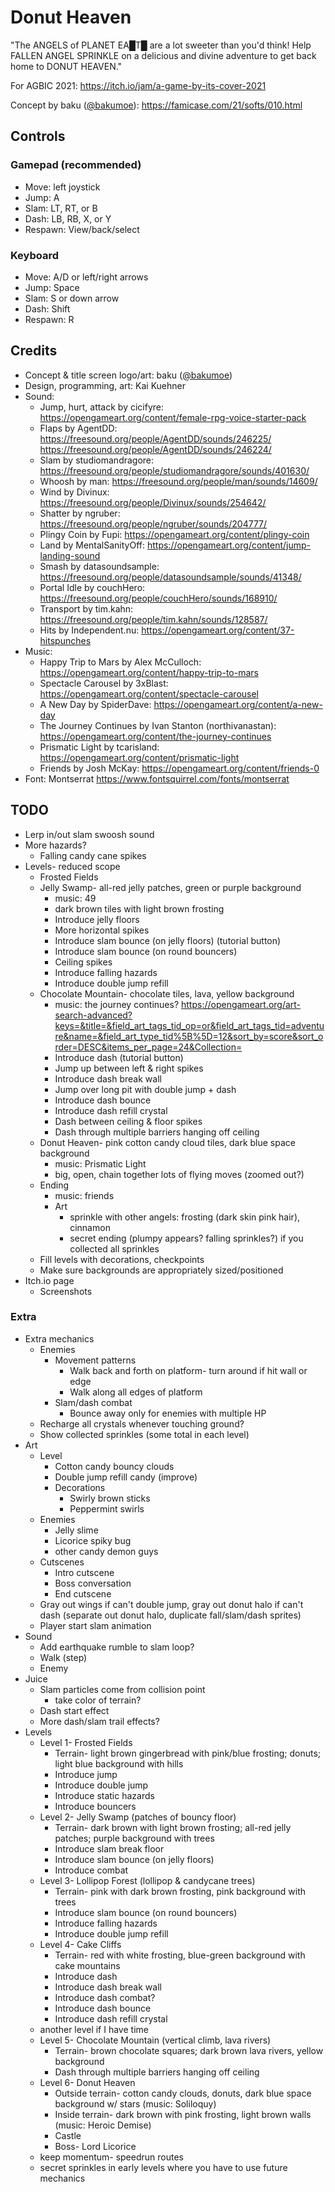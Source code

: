 # Donut Heaven

"The ANGELS of PLANET EA█T█ are a lot sweeter than you'd think! Help FALLEN ANGEL SPRINKLE on a delicious and divine adventure to get back home to DONUT HEAVEN."

For AGBIC 2021: https://itch.io/jam/a-game-by-its-cover-2021

Concept by baku ([@bakumoe](https://twitter.com/bakumoe)): https://famicase.com/21/softs/010.html

## Controls

### Gamepad (recommended)

- Move: left joystick
- Jump: A
- Slam: LT, RT, or B
- Dash: LB, RB, X, or Y
- Respawn: View/back/select

### Keyboard

- Move: A/D or left/right arrows
- Jump: Space
- Slam: S or down arrow
- Dash: Shift
- Respawn: R

## Credits

- Concept & title screen logo/art: baku ([@bakumoe](https://twitter.com/bakumoe))
- Design, programming, art: Kai Kuehner
- Sound:
	- Jump, hurt, attack by cicifyre: https://opengameart.org/content/female-rpg-voice-starter-pack
	- Flaps by AgentDD: https://freesound.org/people/AgentDD/sounds/246225/ https://freesound.org/people/AgentDD/sounds/246224/
	- Slam by studiomandragore: https://freesound.org/people/studiomandragore/sounds/401630/
	- Whoosh by man: https://freesound.org/people/man/sounds/14609/
	- Wind by Divinux: https://freesound.org/people/Divinux/sounds/254642/
	- Shatter by ngruber: https://freesound.org/people/ngruber/sounds/204777/
	- Plingy Coin by Fupi: https://opengameart.org/content/plingy-coin
	- Land by MentalSanityOff: https://opengameart.org/content/jump-landing-sound
	- Smash by datasoundsample: https://freesound.org/people/datasoundsample/sounds/41348/
	- Portal Idle by couchHero: https://freesound.org/people/couchHero/sounds/168910/
	- Transport by tim.kahn: https://freesound.org/people/tim.kahn/sounds/128587/
	- Hits by Independent.nu: https://opengameart.org/content/37-hitspunches
- Music:
	- Happy Trip to Mars by Alex McCulloch: https://opengameart.org/content/happy-trip-to-mars
	- Spectacle Carousel by 3xBlast: https://opengameart.org/content/spectacle-carousel
	- A New Day by SpiderDave: https://opengameart.org/content/a-new-day
	- The Journey Continues by Ivan Stanton (northivanastan): https://opengameart.org/content/the-journey-continues
	- Prismatic Light by tcarisland: https://opengameart.org/content/prismatic-light
	- Friends by Josh McKay: https://opengameart.org/content/friends-0
- Font: Montserrat https://www.fontsquirrel.com/fonts/montserrat

## TODO

- Lerp in/out slam swoosh sound
- More hazards?
	- Falling candy cane spikes
- Levels- reduced scope
	- Frosted Fields
	- Jelly Swamp- all-red jelly patches, green or purple background
		- music: 49
		- dark brown tiles with light brown frosting
		- Introduce jelly floors
		- More horizontal spikes
		- Introduce slam bounce (on jelly floors) (tutorial button)
		- Introduce slam bounce (on round bouncers)
		- Ceiling spikes
		- Introduce falling hazards
		- Introduce double jump refill
	- Chocolate Mountain- chocolate tiles, lava, yellow background
		- music: the journey continues? https://opengameart.org/art-search-advanced?keys=&title=&field_art_tags_tid_op=or&field_art_tags_tid=adventure&name=&field_art_type_tid%5B%5D=12&sort_by=score&sort_order=DESC&items_per_page=24&Collection=
		- Introduce dash (tutorial button)
		- Jump up between left & right spikes
		- Introduce dash break wall
		- Jump over long pit with double jump + dash
		- Introduce dash bounce
		- Introduce dash refill crystal
		- Dash between ceiling & floor spikes
		- Dash through multiple barriers hanging off ceiling
	- Donut Heaven- pink cotton candy cloud tiles, dark blue space background
		- music: Prismatic Light
		- big, open, chain together lots of flying moves (zoomed out?)
	- Ending
		- music: friends
		- Art
			- sprinkle with other angels: frosting (dark skin pink hair), cinnamon
			- secret ending (plumpy appears? falling sprinkles?) if you collected all sprinkles
	- Fill levels with decorations, checkpoints
	- Make sure backgrounds are appropriately sized/positioned
- Itch.io page
	- Screenshots

### Extra

- Extra mechanics
	- Enemies
		- Movement patterns
			- Walk back and forth on platform- turn around if hit wall or edge
			- Walk along all edges of platform
		- Slam/dash combat
			- Bounce away only for enemies with multiple HP
	- Recharge all crystals whenever touching ground?
	- Show collected sprinkles (some total in each level)
- Art
	- Level
		- Cotton candy bouncy clouds
		- Double jump refill candy (improve)
		- Decorations
			- Swirly brown sticks
			- Peppermint swirls
	- Enemies
		- Jelly slime
		- Licorice spiky bug
		- other candy demon guys
	- Cutscenes
		- Intro cutscene
		- Boss conversation
		- End cutscene
	- Gray out wings if can't double jump, gray out donut halo if can't dash (separate out donut halo, duplicate fall/slam/dash sprites)
	- Player start slam animation
- Sound
	- Add earthquake rumble to slam loop?
	- Walk (step)
	- Enemy
- Juice
	- Slam particles come from collision point
		- take color of terrain?
	- Dash start effect
	- More dash/slam trail effects?
- Levels
	- Level 1- Frosted Fields
		- Terrain- light brown gingerbread with pink/blue frosting; donuts; light blue background with hills
		- Introduce jump
		- Introduce double jump
		- Introduce static hazards
		- Introduce bouncers
	- Level 2- Jelly Swamp (patches of bouncy floor)
		- Terrain- dark brown with light brown frosting; all-red jelly patches; purple background with trees
		- Introduce slam break floor
		- Introduce slam bounce (on jelly floors)
		- Introduce combat
	- Level 3- Lollipop Forest (lollipop & candycane trees)
		- Terrain- pink with dark brown frosting, pink background with trees
		- Introduce slam bounce (on round bouncers)
		- Introduce falling hazards
		- Introduce double jump refill
	- Level 4- Cake Cliffs
		- Terrain- red with white frosting, blue-green background with cake mountains
		- Introduce dash
		- Introduce dash break wall
		- Introduce dash combat?
		- Introduce dash bounce
		- Introduce dash refill crystal
	- another level if I have time
	- Level 5- Chocolate Mountain (vertical climb, lava rivers)
		- Terrain- brown chocolate squares; dark brown lava rivers, yellow background
		- Dash through multiple barriers hanging off ceiling
	- Level 6- Donut Heaven
		- Outside terrain- cotton candy clouds, donuts, dark blue space background w/ stars (music: Soliloquy)
		- Inside terrain- dark brown with pink frosting, light brown walls (music: Heroic Demise)
		- Castle
		- Boss- Lord Licorice
	- keep momentum- speedrun routes
	- secret sprinkles in early levels where you have to use future mechanics